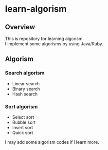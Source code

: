 # learn-algorism

## Overview
This is repository for learning algorism.  
I implement some algorisms by using Java/Ruby.

## Algorism
### Search algorism
* Linear search
* Binary search
* Hash search

### Sort algorism
* Select sort
* Bubble sort
* Insert sort
* Quick sort

I may add some algorism codes if I learn more.
